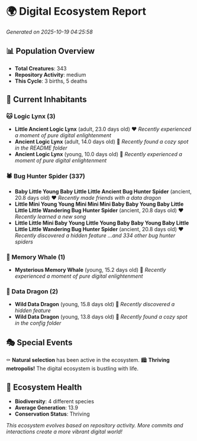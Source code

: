 # 🌍 Digital Ecosystem Report
*Generated on 2025-10-19 04:25:58*

## 📊 Population Overview
- **Total Creatures**: 343
- **Repository Activity**: medium
- **This Cycle**: 3 births, 5 deaths

## 👥 Current Inhabitants

### 🐱 Logic Lynx (3)
- **Little Ancient Logic Lynx** (adult, 23.0 days old) ❤️
  *Recently experienced a moment of pure digital enlightenment*
- **Ancient Logic Lynx** (adult, 14.0 days old) 💛
  *Recently found a cozy spot in the README folder*
- **Ancient Logic Lynx** (young, 10.0 days old) 💚
  *Recently experienced a moment of pure digital enlightenment*

### 🕷️ Bug Hunter Spider (337)
- **Baby Little Young Baby Little Little Ancient Bug Hunter Spider** (ancient, 20.8 days old) ❤️
  *Recently made friends with a data dragon*
- **Little Mini Young Young Mini Mini Mini Baby Baby Young Baby Little Little Little Wandering Bug Hunter Spider** (ancient, 20.8 days old) ❤️
  *Recently learned a new song*
- **Little Little Mini Baby Young Little Young Baby Baby Young Baby Little Little Little Wandering Bug Hunter Spider** (ancient, 20.8 days old) ❤️
  *Recently discovered a hidden feature*
  *...and 334 other bug hunter spiders*

### 🐋 Memory Whale (1)
- **Mysterious Memory Whale** (young, 15.2 days old) 💚
  *Recently experienced a moment of pure digital enlightenment*

### 🐉 Data Dragon (2)
- **Wild Data Dragon** (young, 15.8 days old) 💚
  *Recently discovered a hidden feature*
- **Wild Data Dragon** (young, 13.8 days old) 💚
  *Recently found a cozy spot in the config folder*

## 🎭 Special Events

⚰️ **Natural selection** has been active in the ecosystem.
🏙️ **Thriving metropolis!** The digital ecosystem is bustling with life.

## 🔬 Ecosystem Health
- **Biodiversity**: 4 different species
- **Average Generation**: 13.9
- **Conservation Status**: Thriving

*This ecosystem evolves based on repository activity. More commits and interactions create a more vibrant digital world!*